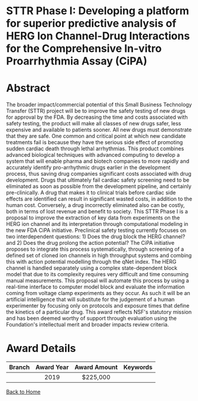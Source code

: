 
STTR Phase I: Developing a platform for superior predictive analysis of HERG Ion Channel-Drug Interactions for the Comprehensive In-vitro Proarrhythmia Assay (CiPA)
====================================================================================================================================================================

# Abstract


The broader impact/commercial potential of this Small Business Technology Transfer (STTR) project will be to improve the safety testing of new drugs for approval by the FDA. By decreasing the time and costs associated with safety testing, the product will make all classes of new drugs safer, less expensive and available to patients sooner. All new drugs must demonstrate that they are safe. One common and critical point at which new candidate treatments fail is because they have the serious side effect of promoting sudden cardiac death through lethal arrhythmias. This product combines advanced biological techniques with advanced computing to develop a system that will enable pharma and biotech companies to more rapidly and accurately identify pro-arrhythmic drugs earlier in the development process, thus saving drug companies significant costs associated with drug development. Drugs that ultimately fail cardiac safety screening need to be eliminated as soon as possible from the development pipeline, and certainly pre-clinically. A drug that makes it to clinical trials before cardiac side effects are identified can result in significant wasted costs, in addition to the human cost. Conversely, a drug incorrectly eliminated also can be costly, both in terms of lost revenue and benefit to society. This STTR Phase I is a proposal to improve the extraction of key data from experiments on the HERG ion channel and its interpretation through computational modeling in the new FDA CiPA initiative. Preclinical safety testing currently focuses on two interdependent questions: 1) Does the drug block the HERG channel? and 2) Does the drug prolong the action potential? The CiPA initiative proposes to integrate this process systematically, through screening of a defined set of cloned ion channels in high throughput systems and combing this with action potential modelling through the qNet index. The HERG channel is handled separately using a complex state-dependent block model that due to its complexity requires very difficult and time consuming manual measurements. This proposal will automate this process by using a real-time interface to computer model block and evaluate the information coming from voltage clamp experiments as they occur. As such it will be an artificial intelligence that will substitute for the judgement of a human experimenter by focusing only on protocols and exposure times that define the kinetics of a particular drug. This award reflects NSF's statutory mission and has been deemed worthy of support through evaluation using the Foundation's intellectual merit and broader impacts review criteria.  

# Award Details

|Branch|Award Year|Award Amount|Keywords|
| :---: | :---: | :---: | :---: |
||2019|$225,000||
  
  


[Back to Home](https://github.com/chrischow/dod_sbir_awards/JT/#486)